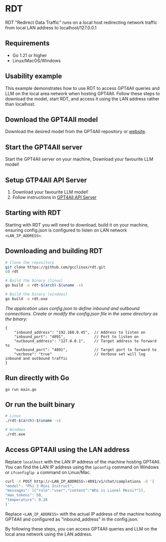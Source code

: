 # RDT

RDT "Redirect Data Traffic" runs on a local host redirecting network traffic from local LAN address to localhost/127.0.0.1

## Requirements
- Go 1.21 or higher
- Linux/MacOS/Windows

## Usability example

This example demonstrates how to use RDT to access GPT4All queries and LLM on the local area network when hosting GPT4All. Follow these steps to download the model, start RDT, and access it using the LAN address rather than localhost.

## Download the GPT4All model
   Download the desired model from the GPT4All repository or [website](https://docs.gpt4all.io/index.html).

## Start the GPT4All server
   Start the GPT4All server on your machine, Download your favourite LLM model!

## Setup GTP4All API Server
1. Download your favourite LLM model!
2. Follow instructions in [GPT4All API Server](https://docs.gpt4all.io/gpt4all_api_server/home.html)


## Starting with RDT
   
Starting with RDT you will need to download, build it on your machine, ensuring config.json is configured to listen on LAN network `<LAN_IP_ADDRESS>`.

## Downloading and building RDT
```bash
# Clone the repository
git clone https://github.com/gcclinux/rdt.git
cd rdt

# Build the binary (linux)
go build -o rdt-$(arch)-$(uname -s)

# Build the binary (windows)
go build -o rdt.exe
```

*The application uses config.json to define inbound and outbound connections. Create or modify the config.json file in the same directory as the binary:*
```
{
    "inbound_address": "192.168.0.45",  // Address to listen on
    "inbound_port": "4891",             // Port to listen on
    "outbound_address": "127.0.0.1",    // Target address to forward to
    "outbound_port": "4891",            // Target port to forward to
    "verbose": "true"                   // Verbose set will log inbound and outbound traffic
}
```

## Run directly with Go
```
go run main.go
```

## Or run the built binary

```bash
# Linux
./rdt-$(arch)-$(uname -s)

# Windows
./rdt.exe
```

## Access GPT4All using the LAN address

Replace `localhost` with the LAN IP address of the machine hosting GPT4All. You can find the LAN IP address using the `ipconfig` command on Windows or `ifconfig`/`ip a` command on Linux/Mac.

```sh
curl -X POST http://<LAN_IP_ADDRESS>:4891/v1/chat/completions -d '{
"model": "Phi-3 Mini Instruct",
"messages": [{"role":"user","content":"Who is Lionel Messi?"}],
"max_tokens": 50,
"temperature": 0.28
}'
```

Replace `<LAN_IP_ADDRESS>` with the actual IP address of the machine hosting GPT4All and configured as "inbound_address" in the config.json.

By following these steps, you can access GPT4All queries and LLM on the local area network using the LAN address.
